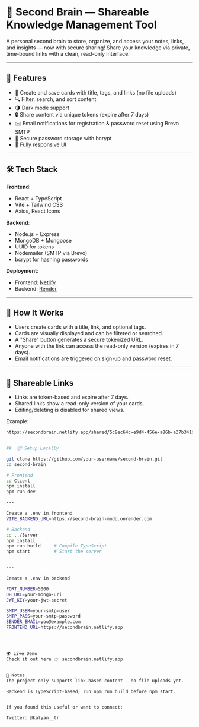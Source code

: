 # 🧠 Second Brain — Shareable Knowledge Management Tool

A personal second brain to store, organize, and access your notes, links, and insights — now with secure sharing! Share your knowledge via private, time-bound links with a clean, read-only interface.

---

## 🚀 Features

- 🔖 Create and save cards with title, tags, and links (no file uploads)
- 🔍 Filter, search, and sort content
- 🌗 Dark mode support
- 🔒 Share content via unique tokens (expire after 7 days)
- ✉️ Email notifications for registration & password reset using Brevo SMTP
- 🔑 Secure password storage with bcrypt
- 📱 Fully responsive UI

---

## 🛠️ Tech Stack

**Frontend**:
- React + TypeScript
- Vite + Tailwind CSS
- Axios, React Icons

**Backend**:
- Node.js + Express
- MongoDB + Mongoose
- UUID for tokens
- Nodemailer (SMTP via Brevo)
- bcrypt for hashing passwords

**Deployment**:
- Frontend: [Netlify](https://netlify.com)
- Backend: [Render](https://render.com)

---

## 🧪 How It Works

- Users create cards with a title, link, and optional tags.
- Cards are visually displayed and can be filtered or searched.
- A "Share" button generates a secure tokenized URL.
- Anyone with the link can access the read-only version (expires in 7 days).
- Email notifications are triggered on sign-up and password reset.

---

## 🔐 Shareable Links

- Links are token-based and expire after 7 days.
- Shared links show a read-only version of your cards.
- Editing/deleting is disabled for shared views.



Example:
```bash
https://secondbrain.netlify.app/shared/5c8ec64c-e9d4-456e-a86b-a37b341b8d7e


##  📦 Setup Locally

git clone https://github.com/your-username/second-brain.git
cd second-brain

# Frontend
cd Client
npm install
npm run dev

---

Create a .env in frontend
VITE_BACKEND_URL=https://second-brain-mndo.onrender.com

# Backend
cd ../Server
npm install
npm run build     # Compile TypeScript
npm start         # Start the server


---

Create a .env in backend

PORT_NUMBER=5000
DB_URL=your-mongo-uri
JWT_KEY=your-jwt-secret

SMTP_USER=your-smtp-user
SMTP_PASS=your-smtp-password
SENDER_EMAIL=you@example.com
FRONTEND_URL=https://secondbrain.netlify.app




🌍 Live Demo
Check it out here 👉 secondbrain.netlify.app


🧠 Notes
The project only supports link-based content — no file uploads yet.

Backend is TypeScript-based; run npm run build before npm start.


If you found this useful or want to connect:

Twitter: @kalyan__tr
